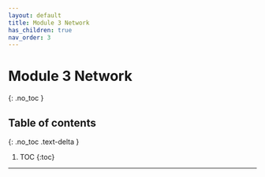 ```yaml
---
layout: default
title: Module 3 Network
has_children: true
nav_order: 3
---
```


# Module 3 Network
{: .no_toc }

## Table of contents
{: .no_toc .text-delta }

1. TOC
{:toc}

---
